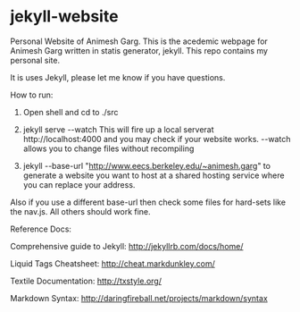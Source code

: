 jekyll-website
==============

Personal Website of Animesh Garg. This is the acedemic webpage for Animesh Garg written in statis generator, jekyll. 
This repo contains my personal site.

It is uses Jekyll, please let me know if you have questions.

How to run: 
1. Open shell and cd to ./src

2. jekyll serve --watch 
This will fire up a local serverat http://localhost:4000 and you may check if your website works.
--watch allows you to change files without recompiling

3. jekyll --base-url "http://www.eecs.berkeley.edu/~animesh.garg" 
to generate a website you want to host at a shared hosting service where you can replace your address.

Also if you use a different base-url then check some files for hard-sets like the nav.js. All others should work fine. 


Reference Docs:

Comprehensive guide to Jekyll: http://jekyllrb.com/docs/home/ 

Liquid Tags Cheatsheet: http://cheat.markdunkley.com/

Textile Documentation: http://txstyle.org/

Markdown Syntax: http://daringfireball.net/projects/markdown/syntax

